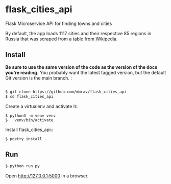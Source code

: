 # flask_cities_api

Flask Microservice API for finding towns and cities

By default, the app loads 1117 cities and their respective 85 regions in Russia that was scraped from a [table from Wikipedia](https://ru.wikipedia.org/wiki/%D0%A1%D0%BF%D0%B8%D1%81%D0%BE%D0%BA_%D0%B3%D0%BE%D1%80%D0%BE%D0%B4%D0%BE%D0%B2_%D0%A0%D0%BE%D1%81%D1%81%D0%B8%D0%B8).

## Install

**Be sure to use the same version of the code as the version of the docs
you're reading.** You probably want the latest tagged version, but the
default Git version is the main branch. :

```bash

$ git clone https://github.com/mbrav/flask_cities_api
$ cd flask_cities_api
```

Create a virtualenv and activate it::

    $ python3 -m venv venv
    $ . venv/bin/activate

Install flask_cities_api::

    $ poetry install .

## Run

```bash
$ python run.py
```

Open http://127.0.0.1:5000 in a browser.
